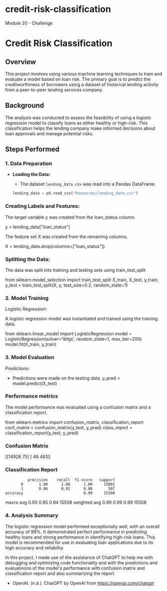 # credit-risk-classification
Module 20 - Challenge

# Credit Risk Classification

## Overview

This project involves using various machine learning techniques to train and evaluate a model based on loan risk. The primary goal is to predict the creditworthiness of borrowers using a dataset of historical lending activity from a peer-to-peer lending services company.

## Background

The analysis was conducted to assess the feasibility of using a logistic regression model to classify loans as either healthy or high-risk. This classification helps the lending company make informed decisions about loan approvals and manage potential risks.

## Steps Performed

### 1. Data Preparation
- **Loading the Data:**
  - The dataset `lending_data.csv` was read into a Pandas DataFrame.
  
  ```python
  lending_data = pd.read_csv("Resources/lending_data.csv")

### Creating Labels and Features:

The target variable y was created from the loan_status column.

y = lending_data["loan_status"]

The feature set X was created from the remaining columns.

X = lending_data.drop(columns=["loan_status"])

### Splitting the Data:
The data was split into training and testing sets using train_test_split

from sklearn.model_selection import train_test_split
X_train, X_test, y_train, y_test = train_test_split(X, y, test_size=0.2, random_state=1)

### 2. Model Training
Logistic Regression:

A logistic regression model was instantiated and trained using the training data.

from sklearn.linear_model import LogisticRegression
model = LogisticRegression(solver='lbfgs', random_state=1, max_iter=200)
model.fit(X_train, y_train)

### 3. Model Evaluation
Predictions:

- Predictions were made on the testing data.
y_pred = model.predict(X_test)

### Performance metrics
The model performance was evaluated using a confusion matrix and a classification report.

from sklearn.metrics import confusion_matrix, classification_report
conf_matrix = confusion_matrix(y_test, y_pred)
class_report = classification_report(y_test, y_pred)

### Confusion Matrix
[[14926    75]
 [   46   461]]

### Classification Report
              precision    recall  f1-score   support
           0       1.00      1.00      1.00     15001
           1       0.86      0.91      0.88       507
    accuracy                           0.99     15508
   macro avg       0.93      0.95      0.94     15508
weighted avg       0.99      0.99      0.99     15508

### 4. Analysis Summary

The logistic regression model performed exceptionally well, with an overall accuracy of 99%. It demonstrated perfect performance in predicting healthy loans and strong performance in identifying high-risk loans. This model is recommended for use in evaluating loan applications due to its high accuracy and reliability.

In this project, I made use of the assistance of ChatGPT to help me with debugging and optimizing code functionality and with the predictions and evaluatinons of the model's performance with confusion matrix and classification report and also summarizing the report.

- OpenAI. (n.d.). ChatGPT by OpenAI from https://openai.com/chatgpt